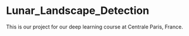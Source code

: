 # Lunar_Landscape_Detection
This is our project for our deep learning course at Centrale Paris, France.
